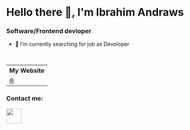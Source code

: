 # Hello there 👋, I'm Ibrahim Andraws

### Software/Frontend devloper

- 🔭 I’m currently searching for job as Devoloper


<br/>
<table>
    <tr>
        <th>My Website</th>
    </tr>
    <tr>
        <td>
            <a href="https://ibrahim-andraws.netlify.app">🌐</a>
        </td>
    </tr>
</table>



### Contact me:

<a href="abrahamxman2@gmail.com" width="40" height="40"/></a>
<a href="https://www.linkedin.com/in/abraham-andraous-703251211/"><img src="https://www.vectorlogo.zone/logos/linkedin/linkedin-icon.svg" width="40" height="40"/></a>


